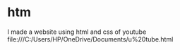 # htm
I made a website using html and css of youtube file:///C:/Users/HP/OneDrive/Documents/u%20tube.html
